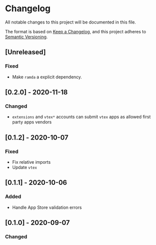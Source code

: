# Changelog

All notable changes to this project will be documented in this file.

The format is based on [Keep a Changelog](https://keepachangelog.com/en/1.0.0/),
and this project adheres to [Semantic Versioning](https://semver.org/spec/v2.0.0.html).

## [Unreleased]

### Fixed

- Make `ramda` a explicit dependency.

## [0.2.0] - 2020-11-18

### Changed

- `extensions` and `vtex*` accounts can submit `vtex` apps as allowed first party apps vendors

## [0.1.2] - 2020-10-07

### Fixed

- Fix relative imports
- Update `vtex`

## [0.1.1] - 2020-10-06

### Added

- Handle App Store validation errors

## [0.1.0] - 2020-09-07

### Changed
